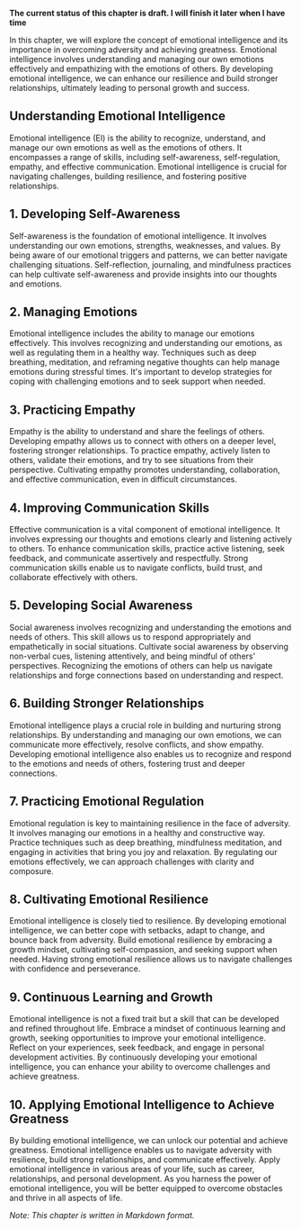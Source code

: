 **The current status of this chapter is draft. I will finish it later when I have time**

In this chapter, we will explore the concept of emotional intelligence and its importance in overcoming adversity and achieving greatness. Emotional intelligence involves understanding and managing our own emotions effectively and empathizing with the emotions of others. By developing emotional intelligence, we can enhance our resilience and build stronger relationships, ultimately leading to personal growth and success.

**Understanding Emotional Intelligence**
----------------------------------------

Emotional intelligence (EI) is the ability to recognize, understand, and manage our own emotions as well as the emotions of others. It encompasses a range of skills, including self-awareness, self-regulation, empathy, and effective communication. Emotional intelligence is crucial for navigating challenges, building resilience, and fostering positive relationships.

**1. Developing Self-Awareness**
--------------------------------

Self-awareness is the foundation of emotional intelligence. It involves understanding our own emotions, strengths, weaknesses, and values. By being aware of our emotional triggers and patterns, we can better navigate challenging situations. Self-reflection, journaling, and mindfulness practices can help cultivate self-awareness and provide insights into our thoughts and emotions.

**2. Managing Emotions**
------------------------

Emotional intelligence includes the ability to manage our emotions effectively. This involves recognizing and understanding our emotions, as well as regulating them in a healthy way. Techniques such as deep breathing, meditation, and reframing negative thoughts can help manage emotions during stressful times. It's important to develop strategies for coping with challenging emotions and to seek support when needed.

**3. Practicing Empathy**
-------------------------

Empathy is the ability to understand and share the feelings of others. Developing empathy allows us to connect with others on a deeper level, fostering stronger relationships. To practice empathy, actively listen to others, validate their emotions, and try to see situations from their perspective. Cultivating empathy promotes understanding, collaboration, and effective communication, even in difficult circumstances.

**4. Improving Communication Skills**
-------------------------------------

Effective communication is a vital component of emotional intelligence. It involves expressing our thoughts and emotions clearly and listening actively to others. To enhance communication skills, practice active listening, seek feedback, and communicate assertively and respectfully. Strong communication skills enable us to navigate conflicts, build trust, and collaborate effectively with others.

**5. Developing Social Awareness**
----------------------------------

Social awareness involves recognizing and understanding the emotions and needs of others. This skill allows us to respond appropriately and empathetically in social situations. Cultivate social awareness by observing non-verbal cues, listening attentively, and being mindful of others' perspectives. Recognizing the emotions of others can help us navigate relationships and forge connections based on understanding and respect.

**6. Building Stronger Relationships**
--------------------------------------

Emotional intelligence plays a crucial role in building and nurturing strong relationships. By understanding and managing our own emotions, we can communicate more effectively, resolve conflicts, and show empathy. Developing emotional intelligence also enables us to recognize and respond to the emotions and needs of others, fostering trust and deeper connections.

**7. Practicing Emotional Regulation**
--------------------------------------

Emotional regulation is key to maintaining resilience in the face of adversity. It involves managing our emotions in a healthy and constructive way. Practice techniques such as deep breathing, mindfulness meditation, and engaging in activities that bring you joy and relaxation. By regulating our emotions effectively, we can approach challenges with clarity and composure.

**8. Cultivating Emotional Resilience**
---------------------------------------

Emotional intelligence is closely tied to resilience. By developing emotional intelligence, we can better cope with setbacks, adapt to change, and bounce back from adversity. Build emotional resilience by embracing a growth mindset, cultivating self-compassion, and seeking support when needed. Having strong emotional resilience allows us to navigate challenges with confidence and perseverance.

**9. Continuous Learning and Growth**
-------------------------------------

Emotional intelligence is not a fixed trait but a skill that can be developed and refined throughout life. Embrace a mindset of continuous learning and growth, seeking opportunities to improve your emotional intelligence. Reflect on your experiences, seek feedback, and engage in personal development activities. By continuously developing your emotional intelligence, you can enhance your ability to overcome challenges and achieve greatness.

**10. Applying Emotional Intelligence to Achieve Greatness**
------------------------------------------------------------

By building emotional intelligence, we can unlock our potential and achieve greatness. Emotional intelligence enables us to navigate adversity with resilience, build strong relationships, and communicate effectively. Apply emotional intelligence in various areas of your life, such as career, relationships, and personal development. As you harness the power of emotional intelligence, you will be better equipped to overcome obstacles and thrive in all aspects of life.

*Note: This chapter is written in Markdown format.*
